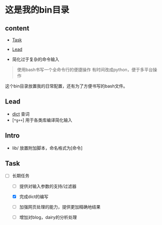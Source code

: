 这是我的bin目录
===

content
---
- [Task](#task)
- [Lead](#lead)

- 简化过于复杂的命令输入
> 使用bash书写一个全命令行的便捷操作
> 有时间改成python，便于多平台操作

这个bin目录放置我的日常配置，还有为了方便书写的bash文件。

Lead
---

- [dict](dict) 查词
- [`*g++`] 用于各类库编译简化输入

Intro
---

- lib/ 放置附加脚本，命名格式为[命令]

Task
---



- [ ] 长期任务
    - [ ] 提供对输入参数的支持/过滤器
    - [x] 完成dict的编写
    - [ ] 加强网页处理的能力，提供更加精确地结果
    - [ ] 增加对blog，dairy的分析处理


